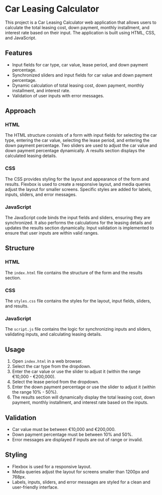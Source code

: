 # Car Leasing Calculator

This project is a Car Leasing Calculator web application that allows users to calculate the total leasing cost, down payment, monthly installment, and interest rate based on their input. The application is built using HTML, CSS, and JavaScript.

## Features
- Input fields for car type, car value, lease period, and down payment percentage.
- Synchronized sliders and input fields for car value and down payment percentage.
- Dynamic calculation of total leasing cost, down payment, monthly installment, and interest rate.
- Validation of user inputs with error messages.

## Approach

### HTML
The HTML structure consists of a form with input fields for selecting the car type, entering the car value, selecting the lease period, and entering the down payment percentage. Two sliders are used to adjust the car value and down payment percentage dynamically. A results section displays the calculated leasing details.

### CSS
The CSS provides styling for the layout and appearance of the form and results. Flexbox is used to create a responsive layout, and media queries adjust the layout for smaller screens. Specific styles are added for labels, inputs, sliders, and error messages.

### JavaScript
The JavaScript code binds the input fields and sliders, ensuring they are synchronized. It also performs the calculations for the leasing details and updates the results section dynamically. Input validation is implemented to ensure that user inputs are within valid ranges.

## Structure

### HTML
The `index.html` file contains the structure of the form and the results section.

### CSS
The `styles.css` file contains the styles for the layout, input fields, sliders, and results.

### JavaScript
The `script.js` file contains the logic for synchronizing inputs and sliders, validating inputs, and calculating leasing details.

## Usage
1. Open `index.html` in a web browser.
2. Select the car type from the dropdown.
3. Enter the car value or use the slider to adjust it (within the range €10,000 - €200,000).
4. Select the lease period from the dropdown.
5. Enter the down payment percentage or use the slider to adjust it (within the range 10% - 50%).
6. The results section will dynamically display the total leasing cost, down payment, monthly installment, and interest rate based on the inputs.

## Validation
- Car value must be between €10,000 and €200,000.
- Down payment percentage must be between 10% and 50%.
- Error messages are displayed if inputs are out of range or invalid.

## Styling
- Flexbox is used for a responsive layout.
- Media queries adjust the layout for screens smaller than 1200px and 768px.
- Labels, inputs, sliders, and error messages are styled for a clean and user-friendly interface.
